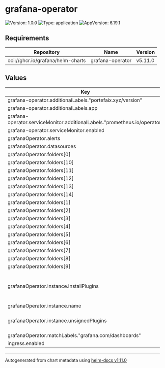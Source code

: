# grafana-operator

![Version: 1.0.0](https://img.shields.io/badge/Version-1.0.0-informational?style=flat-square) ![Type: application](https://img.shields.io/badge/Type-application-informational?style=flat-square) ![AppVersion: 6.19.1](https://img.shields.io/badge/AppVersion-6.19.1-informational?style=flat-square)

## Requirements

| Repository | Name | Version |
|------------|------|---------|
| oci://ghcr.io/grafana/helm-charts | grafana-operator | v5.11.0 |

## Values

| Key | Type | Default | Description |
|-----|------|---------|-------------|
| grafana-operator.additionalLabels."portefaix.xyz/version" | string | `"v0.54.0"` |  |
| grafana-operator.additionalLabels.app | string | `"grafana"` |  |
| grafana-operator.serviceMonitor.additionalLabels."prometheus.io/operator" | string | `"portefaix"` |  |
| grafana-operator.serviceMonitor.enabled | bool | `true` |  |
| grafanaOperator.alerts | list | `[]` |  |
| grafanaOperator.datasources | list | `[]` |  |
| grafanaOperator.folders[0] | string | `"ai"` |  |
| grafanaOperator.folders[10] | string | `"portefaix"` |  |
| grafanaOperator.folders[11] | string | `"reliability"` |  |
| grafanaOperator.folders[12] | string | `"security"` |  |
| grafanaOperator.folders[13] | string | `"storage"` |  |
| grafanaOperator.folders[14] | string | `"tracing"` |  |
| grafanaOperator.folders[1] | string | `"compute"` |  |
| grafanaOperator.folders[2] | string | `"database"` |  |
| grafanaOperator.folders[3] | string | `"finops"` |  |
| grafanaOperator.folders[4] | string | `"gitops"` |  |
| grafanaOperator.folders[5] | string | `"kubernetes"` |  |
| grafanaOperator.folders[6] | string | `"logging"` |  |
| grafanaOperator.folders[7] | string | `"monitoring"` |  |
| grafanaOperator.folders[8] | string | `"networking"` |  |
| grafanaOperator.folders[9] | string | `"opentelemetry"` |  |
| grafanaOperator.instance.installPlugins | string | `"grafana-piechart-panel,grafana-lokiexplore-app, grafana-pyroscope-app"` |  |
| grafanaOperator.instance.name | string | `"core"` |  |
| grafanaOperator.instance.unsignedPlugins | string | `"grafana-lokiexplore-app, grafana-pyroscope-app"` |  |
| grafanaOperator.matchLabels."grafana.com/dashboards" | string | `"portefaix"` |  |
| ingress.enabled | bool | `false` |  |

----------------------------------------------
Autogenerated from chart metadata using [helm-docs v1.11.0](https://github.com/norwoodj/helm-docs/releases/v1.11.0)
